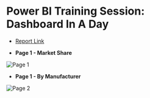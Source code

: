 # Power BI Training Session: Dashboard In A Day

* [Report Link](https://app.powerbi.com/reportEmbed?reportId=d396de50-29da-4b80-b265-2e72b668a1c1&autoAuth=true&ctid=4cf28073-7c1e-498c-8f0f-447931cd3b9d)

* **Page 1 - Market Share**
  
![Page 1](https://github.com/jiecheng-gu/Power-BI-Visualizations/assets/46583405/f5b20f5b-64ec-4cfd-a8c9-13b052b4ec61)

* **Page 1 - By Manufacturer**
  
![Page 2](https://github.com/jiecheng-gu/Power-BI-Visualizations/assets/46583405/89353764-3d86-4541-9c3a-be8514b61b3d)

